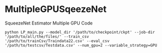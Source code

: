 # MultipleGPUSqeezeNet
SqueezeNet Estimator Multiple GPU Code


```
python LP_main.py --model_dir '/path/to/checkpoint/ckpt' --job-dir '/path/to/all/the/files/' --train_csv '/path/to/trainCsv/Traindata22.csv' --eval_csv '/path/to/testcsv/Testdata.csv' --num_gpu=2 --variable_strategy=GPU
```
